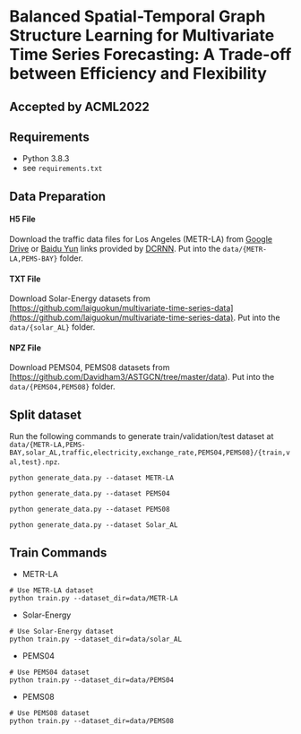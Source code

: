 # Balanced Spatial-Temporal Graph Structure Learning for Multivariate Time Series Forecasting: A Trade-off between Efficiency and Flexibility
## Accepted by ACML2022
## Requirements
- Python 3.8.3
- see `requirements.txt`

## Data Preparation

#### H5 File
Download the traffic data files for Los Angeles (METR-LA) from [Google Drive](https://drive.google.com/open?id=10FOTa6HXPqX8Pf5WRoRwcFnW9BrNZEIX) or [Baidu Yun](https://pan.baidu.com/s/14Yy9isAIZYdU__OYEQGa_g) links provided by [DCRNN](https://github.com/liyaguang/DCRNN). Put into the `data/{METR-LA,PEMS-BAY}` folder.

#### TXT File
Download Solar-Energy datasets from [https://github.com/laiguokun/multivariate-time-series-data](https://github.com/laiguokun/multivariate-time-series-data). Put into the `data/{solar_AL}` folder.

#### NPZ File

Download PEMS04, PEMS08 datasets from [https://github.com/Davidham3/ASTGCN/tree/master/data). Put into the `data/{PEMS04,PEMS08}` folder.

## Split dataset

Run the following commands to generate train/validation/test dataset at `data/{METR-LA,PEMS-BAY,solar_AL,traffic,electricity,exchange_rate,PEMS04,PEMS08}/{train,val,test}.npz`.

```
python generate_data.py --dataset METR-LA

python generate_data.py --dataset PEMS04

python generate_data.py --dataset PEMS08

python generate_data.py --dataset Solar_AL
```

## Train Commands

* METR-LA
```
# Use METR-LA dataset
python train.py --dataset_dir=data/METR-LA
```

* Solar-Energy
```
# Use Solar-Energy dataset
python train.py --dataset_dir=data/solar_AL
```
* PEMS04
```
# Use PEMS04 dataset
python train.py --dataset_dir=data/PEMS04
```
* PEMS08
```
# Use PEMS08 dataset
python train.py --dataset_dir=data/PEMS08
```